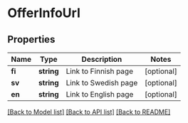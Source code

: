 # OfferInfoUrl

## Properties
Name | Type | Description | Notes
------------ | ------------- | ------------- | -------------
**fi** | **string** | Link to Finnish page | [optional] 
**sv** | **string** | Link to Swedish page | [optional] 
**en** | **string** | Link to English page | [optional] 

[[Back to Model list]](../README.md#documentation-for-models) [[Back to API list]](../README.md#documentation-for-api-endpoints) [[Back to README]](../README.md)


